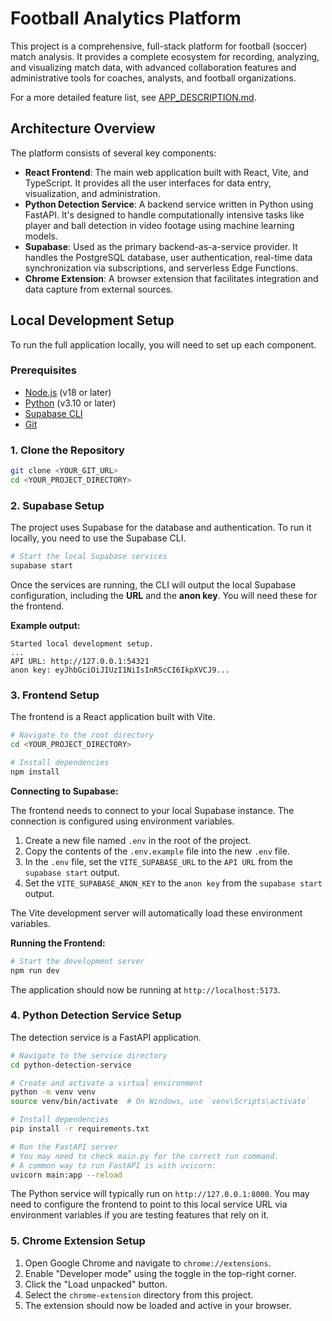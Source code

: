 # Football Analytics Platform

This project is a comprehensive, full-stack platform for football (soccer) match analysis. It provides a complete ecosystem for recording, analyzing, and visualizing match data, with advanced collaboration features and administrative tools for coaches, analysts, and football organizations.

For a more detailed feature list, see [APP_DESCRIPTION.md](APP_DESCRIPTION.md).

## Architecture Overview

The platform consists of several key components:

- **React Frontend**: The main web application built with React, Vite, and TypeScript. It provides all the user interfaces for data entry, visualization, and administration.
- **Python Detection Service**: A backend service written in Python using FastAPI. It's designed to handle computationally intensive tasks like player and ball detection in video footage using machine learning models.
- **Supabase**: Used as the primary backend-as-a-service provider. It handles the PostgreSQL database, user authentication, real-time data synchronization via subscriptions, and serverless Edge Functions.
- **Chrome Extension**: A browser extension that facilitates integration and data capture from external sources.

## Local Development Setup

To run the full application locally, you will need to set up each component.

### Prerequisites

- [Node.js](https://nodejs.org/) (v18 or later)
- [Python](https://www.python.org/) (v3.10 or later)
- [Supabase CLI](https://supabase.com/docs/guides/cli)
- [Git](https://git-scm.com/)

### 1. Clone the Repository

```sh
git clone <YOUR_GIT_URL>
cd <YOUR_PROJECT_DIRECTORY>
```

### 2. Supabase Setup

The project uses Supabase for the database and authentication. To run it locally, you need to use the Supabase CLI.

```sh
# Start the local Supabase services
supabase start
```

Once the services are running, the CLI will output the local Supabase configuration, including the **URL** and the **anon key**. You will need these for the frontend.

**Example output:**
```
Started local development setup.
...
API URL: http://127.0.0.1:54321
anon key: eyJhbGciOiJIUzI1NiIsInR5cCI6IkpXVCJ9...
```

### 3. Frontend Setup

The frontend is a React application built with Vite.

```sh
# Navigate to the root directory
cd <YOUR_PROJECT_DIRECTORY>

# Install dependencies
npm install
```

**Connecting to Supabase:**

The frontend needs to connect to your local Supabase instance. The connection is configured using environment variables.

1.  Create a new file named `.env` in the root of the project.
2.  Copy the contents of the `.env.example` file into the new `.env` file.
3.  In the `.env` file, set the `VITE_SUPABASE_URL` to the `API URL` from the `supabase start` output.
4.  Set the `VITE_SUPABASE_ANON_KEY` to the `anon key` from the `supabase start` output.

The Vite development server will automatically load these environment variables.

**Running the Frontend:**

```sh
# Start the development server
npm run dev
```

The application should now be running at `http://localhost:5173`.

### 4. Python Detection Service Setup

The detection service is a FastAPI application.

```sh
# Navigate to the service directory
cd python-detection-service

# Create and activate a virtual environment
python -m venv venv
source venv/bin/activate  # On Windows, use `venv\Scripts\activate`

# Install dependencies
pip install -r requirements.txt

# Run the FastAPI server
# You may need to check main.py for the correct run command.
# A common way to run FastAPI is with uvicorn:
uvicorn main:app --reload
```

The Python service will typically run on `http://127.0.0.1:8000`. You may need to configure the frontend to point to this local service URL via environment variables if you are testing features that rely on it.

### 5. Chrome Extension Setup

1.  Open Google Chrome and navigate to `chrome://extensions`.
2.  Enable "Developer mode" using the toggle in the top-right corner.
3.  Click the "Load unpacked" button.
4.  Select the `chrome-extension` directory from this project.
5.  The extension should now be loaded and active in your browser.
